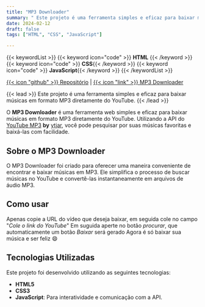 ```yaml
---
title: "MP3 Downloader"
summary: " Este projeto é uma ferramenta simples e eficaz para baixar músicas em formato MP3 diretamente do YouTube."
date: 2024-02-12
draft: false
tags: ["HTML", "CSS", "JavaScript"]

---
```





{{< keywordList >}}
{{< keyword icon="code" >}} **HTML** {{< /keyword >}}
{{< keyword icon="code" >}} **CSS**{{< /keyword >}}
{{< keyword icon="code" >}} **JavaScript**{{< /keyword >}}
{{< /keywordList >}}

[{{< icon "github" >}} Repositório](https://github.com/printflucasguanabara/yt-mp3-downloader) | [{{< icon "link" >}} MP3 Downloader]( https://youtube-mp3-downloader-six.vercel.app/ )

{{< lead >}}
 Este projeto é uma ferramenta simples e eficaz para baixar músicas em formato MP3 diretamente do YouTube.
{{< /lead >}}




O **MP3 Downloader** é uma ferramenta web simples e eficaz para baixar músicas em formato MP3 diretamente do YouTube. Utilizando a API do [YouTube MP3](https://rapidapi.com/ytjar/api/youtube-mp36) **by** [ytjar](https://rapidapi.com/user/ytjar), você pode pesquisar por suas músicas favoritas e baixá-las com facilidade.

## Sobre o MP3 Downloader

O MP3 Downloader foi criado para oferecer uma maneira conveniente de encontrar e baixar músicas em MP3. Ele simplifica o processo de buscar músicas no YouTube e convertê-las instantaneamente em arquivos de áudio MP3.

## Como usar

Apenas copie a URL do vídeo que deseja baixar, em seguida cole no campo "*Cole o link do YouTube*"
Em suguida aperte no botão *procurar*, que automaticamente um botão *Baixar* será gerado
Agora é só baixar sua música e ser feliz 😄

## Tecnologias Utilizadas

Este projeto foi desenvolvido utilizando as seguintes tecnologias:

- **HTML5**
- **CSS3**
- **JavaScript**: Para interatividade e comunicação com a API.














